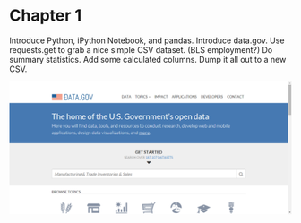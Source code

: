 # Chapter 1 




Introduce Python, iPython Notebook, and pandas.  Introduce data.gov.  Use requests.get to grab a nice simple CSV dataset. (BLS employment?)  Do summary statistics.  Add some calculated columns.  Dump it all out to a new CSV.

![Data.gov screenshot](/images/datadotgov.png)